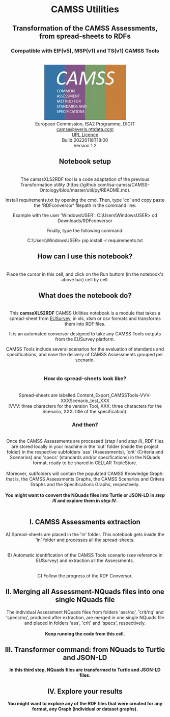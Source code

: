 # <center>CAMSS Utilities</center>
## <center>Transformation of the CAMSS Assessments, from spread-sheets to RDFs</center>
### <center>Compatible with EIF(v5), MSP(v1) and TS(v1) CAMSS Tools</center>
<center><img src="./doc/art/CAMSS Logo landscape"/></center>
<center>European Commission, ISA2 Programme, DIGIT</center>
<center><a href="mailto:camss@everis.com">camss@everis.nttdata.com</a></center>
<center><a href="https://joinup.ec.europa.eu/collection/eupl/about">UPL Licence</a><center>
<center>Build 20220118T18:00</center>
<center>Version 1.2</center>

<h2>Notebook setup</h2><br>
The camssXLS2RDF tool is a code adaptation of the previous Transformation utility (https://github.com/isa-camss/CAMSS-Ontology/blob/master/util/py/README.md).

Install requirements.txt by opening the cmd. Then, type 'cd' and copy paste the 'RDFconversor' filepath in the command line:

Example with the user 'WindowsUSER':
C:\Users\WindowsUSER> cd Downloads/RDFconversor

Finally, type the following command:

C:\Users\WindowsUSER> pip install -r requirements.txt


<h2>How can I use this notebook?</h2><br>
Place the cursor in this cell, and click on the Run buttom (in the notebook's above bar) cell by cell.<br>

<h2>What does the notebook do?</h2><br>
                            
<div>This <b>camssXLS2RDF</b> CAMSS Utilities notebook is a module that takes a spread-sheet from <a href="https://ec.europa.eu/eusurvey/home/welcome">EUSurvey</a>, in xls, xlsm or csv formats and transforms them into RDF files.<br>

It is an automated conversor designed to take any CAMSS Tools outputs from the EUSurvey platform.<br>


CAMSS Tools include several scenarios for the evaluation of standards and specifications, and ease the delivery of CAMSS Assessments grouped per scenario.<br><br> 
<h3>How do spread-sheets look like?</h3><br>
    Spread-sheets are labelled        Content_Export_CAMSSTools-VVV-XXXScenario_test_XXX<br>        (VVV: three characters for the version Tool, XXX: three characters for the Scenario, XXX: title of the specification).<br>

<h3>And then?</h3><br>
    Once the CAMSS Assessments are processed (<i>step I</i> and <i>step II</i>), RDF files are stored locally in your machine in the 'out' folder (inside the project folder) in the respective subfolders 'ass' (Assessments), 'crit' (Criteria and Scenarios) and 'specs' (standards and/or specifications) in the NQuads format, ready to be shared in CELLAR TripleStore. <br><br>Moreover, subfolders will contain the populated CAMSS Knowledge Graph: that is, the CAMSS Assessments Graphs, the CAMSS Scenarios and Critera Graphs and the Specifications Graphs, respectively.<br><br>
<b>You might want  to convert the NQuads files into Turtle or JSON-LD in <i>step III</i> and explore them in <i>step IV</i>.</b>
    </div><br>
    
## I. CAMSS Assessments extraction

A) Spread-sheets are placed in the 'in' folder. This notebook gets inside the 'in' folder and processes all the spread-sheets.<br><br>

B) Automatic identification of the CAMSS Tools scenario (see reference in EUSurvey) and extraction all the Assessments.<br><br>

C) Follow the progress of the RDF Conversor.

## II. Merging all Assessment-NQuads files into one single NQuads file 

The individual Assessment NQuads files from folders 'ass/nq', 'crit/nq' and 'specs/nq', produced after extraction, are merged in one single NQuads file and placed in folders 'ass', 'crit' and 'specs', respectively.<br><br><b>Keep running the code from this cell.<b>

## III. Transformer command: from NQuads to Turtle and JSON-LD

In this third step, NQuads files are transformed to Turtle and JSON-LD files.

## IV. Explore your results
You might want to explore any of the RDF files that were created for any format, any Graph (individual or dataset graphs).


























